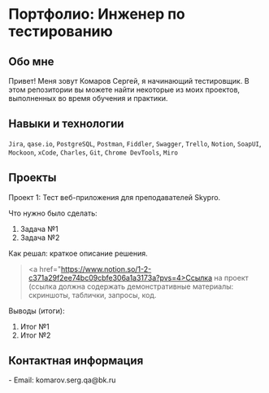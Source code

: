# Портфолио: Инженер по тестированию

## Обо мне

Привет! Меня зовут Комаров Сергей, я начинающий тестировщик.
В этом репозитории вы можете найти некоторые из моих проектов, выполненных во время обучения и практики.
<br>

## Навыки и технологии
``Jira``, ``qase.io``, ``PostgreSQL``, ``Postman``, ``Fiddler``, ``Swagger``, ``Trello``, ``Notion``,
``SoapUI``, ``Mockoon``, ``xCode``, ``Charles``, ``Git``, ``Chrome DevTools``, ``Miro``



## Проекты
<p> Проект 1: Тест веб-приложения для преподавателей Skypro. </p>
<p> Что нужно было сделать: </p>
<ol>
   <li> Задача №1 </li>
   <li> Задача №2 </li>
</ol>

<p> Как решал: краткое описание решения. </p>

> <a href="https://www.notion.so/1-2-c371a29f2ee74bc09cbfe306a1a3173a?pvs=4>Ссылка на проект</a>
(ссылка должна содержать демонстративные материалы: скриншоты, таблички, запросы, код.

<p> Выводы (итоги): </p>
<ol>
   <li> Итог №1 </li>
   <li> Итог №2 </li>
</ol>


## Контактная информация
<p> - Email: komarov.serg.qa@bk.ru </p>
